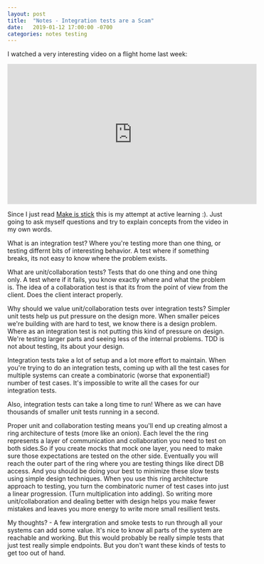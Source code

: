 ```yaml
---
layout: post
title:  "Notes - Integration tests are a Scam"
date:   2019-01-12 17:00:00 -0700
categories: notes testing
---
```

I watched a very interesting video on a flight home last week:

<iframe width="560" height="315" src="https://www.youtube.com/embed/VDfX44fZoMc" frameborder="0" allow="accelerometer; autoplay; encrypted-media; gyroscope; picture-in-picture" allowfullscreen></iframe>

Since I just read [Make is stick](https://www.amazon.ca/Make-Stick-Science-Successful-Learning/dp/0674729013)
this is my attempt at active learning :). Just going to ask myself questions and try to explain concepts from the video in my own words.

What is an integration test? Where you're testing more than one thing, or testing differnt bits of interesting behavior. A test where if something breaks, its not easy to know where the problem exists.

What are unit/collaboration tests? Tests that do one thing and one thing only. A test where if it fails, you know
exactly where and what the problem is. The idea of a collaboration test is that its from the point of view from the client. Does the client interact properly.

Why should we value unit/collaboration tests over integration tests? Simpler unit tests help us put pressure on the
design more. When smaller peices we're building with are hard to test, we know there is a design problem.
Where as an integration test is not putting this kind of pressure on design. We're testing larger parts and
seeing less of the internal problems. TDD is not about testing, its about your design.

Integration tests take a lot of setup and a lot more effort to maintain. When you're trying to do an integration tests,
coming up with all the test cases for multiple systems can create a combinatoric (worse that exponential!) number of test cases. It's impossible to write all the cases for our integration tests.

Also, integration tests can take a long time to run! Where as we can have thousands of smaller unit tests running
in a second.

Proper unit and collaboration testing means you'll end up creating almost a ring architecture of tests (more like
an onion). Each level the the ring represents a layer of communication and collaboration you need to test on both sides.So if you create mocks that mock one layer, you need to make sure those expectations are tested on the other side.
Eventually you will reach the outer part of the ring where you are testing things like direct DB access. And you should
be doing your best to minimize these slow tests using simple design techniques. When you use this ring architecture approach to testing, you turn the combinatoric numer of test cases into just a linear progression. (Turn multiplication into adding). So writing more unit/collaboration and dealing better with design helps you make fewer mistakes and leaves you more energy to write more small resillient tests.

My thoughts? - A few intergration and smoke tests to run through all your systems can add some value. It's nice to know all parts of the system are reachable and working. But this would probably be really simple tests that just test really simple endpoints. But you don't want these kinds of tests to get too out of hand.
